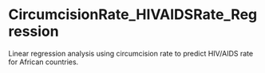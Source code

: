 # CircumcisionRate_HIVAIDSRate_Regression
Linear regression analysis using circumcision rate to predict HIV/AIDS rate for African countries. 

